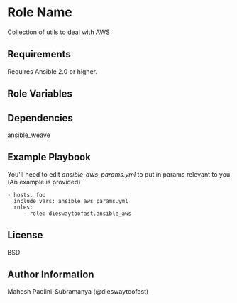 Role Name
=========

Collection of utils to deal with AWS

Requirements
------------

Requires Ansible 2.0 or higher.

Role Variables
--------------



Dependencies
------------

ansible_weave

Example Playbook
----------------

You'll need to edit *ansible_aws_params.yml* to put in params relevant to you
(An example is provided)

    - hosts: foo
      include_vars: ansible_aws_params.yml
      roles:
         - role: dieswaytoofast.ansible_aws

License
-------

BSD

Author Information
------------------

Mahesh Paolini-Subramanya (@dieswaytoofast)
